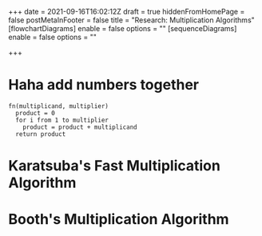 +++
date = 2021-09-16T16:02:12Z
draft = true
hiddenFromHomePage = false
postMetaInFooter = false
title = "Research: Multiplication Algorithms"
[flowchartDiagrams]
enable = false
options = ""
[sequenceDiagrams]
enable = false
options = ""

+++
# Haha add numbers together

```
fn(multiplicand, multiplier)
  product = 0
  for i from 1 to multiplier
    product = product + multiplicand
  return product
```

# Karatsuba's Fast Multiplication Algorithm

# Booth's Multiplication Algorithm